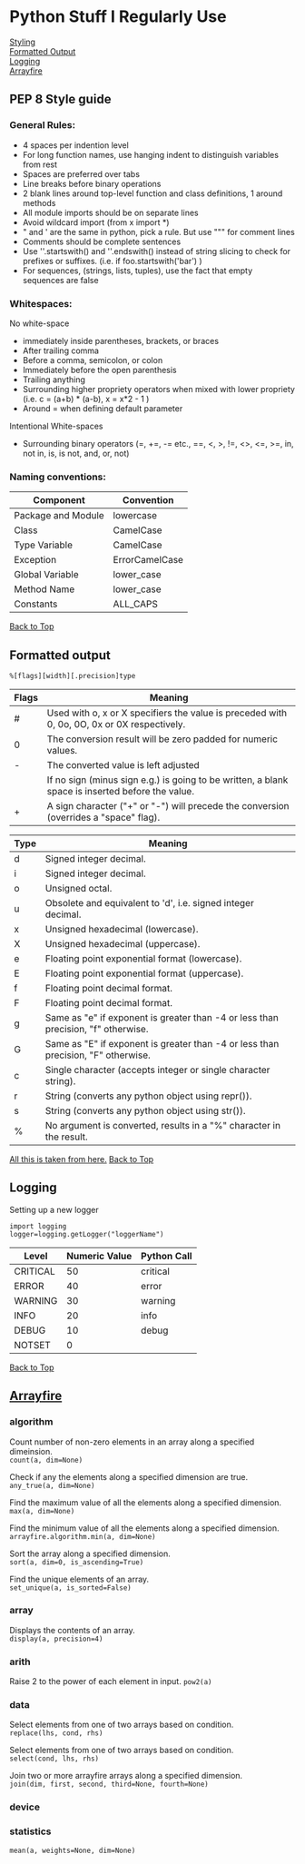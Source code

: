 # Python Stuff I Regularly Use
[Styling](#pep-8-style-guide)  
[Formatted Output](#formatted-output)  
[Logging](#logging)  
[Arrayfire](#arrayfire)  

## PEP 8 Style guide

### General Rules: 
* 4 spaces per indention level  
* For long function names, use hanging indent to distinguish variables from rest  
* Spaces are preferred over tabs  
* Line breaks before binary operations  
* 2 blank lines around top-level function and class definitions, 1 around methods  
* All module imports should be on separate lines  
* Avoid wildcard import (from x import *)  
* " and ' are the same in python, pick a rule.  But use """ for comment lines  
* Comments should be complete sentences  
* Use ''.startswith() and ''.endswith() instead of string slicing to check for prefixes or suffixes. (i.e. if foo.startswith('bar') )
* For sequences, (strings, lists, tuples), use the fact that empty sequences are false


### Whitespaces:  
No white-space 
* immediately inside parentheses, brackets, or braces
* After trailing comma
* Before a comma, semicolon, or colon
* Immediately before the open parenthesis
* Trailing anything
* Surrounding higher propriety operators when mixed with lower propriety (i.e. c = (a+b) * (a-b), x = x*2 - 1 )
* Around = when defining default parameter

Intentional White-spaces
* Surrounding binary operators (=, +=, -= etc., ==, <, >, !=, <>, <=, >=, in, not in, is, is not, and, or, not)

### Naming conventions:

| Component | Convention |
| --------- | ---------  |
| Package and Module | lowercase |
| Class | CamelCase |
| Type Variable | CamelCase |
| Exception | ErrorCamelCase |
| Global Variable | lower_case |
| Method Name | lower_case |
| Constants | ALL_CAPS |

[Back to Top](#)

## Formatted output
`%[flags][width][.precision]type` 

| Flags	| Meaning |
|---		|---		|
| #		| Used with o, x or X specifiers the value is preceded with 0, 0o, 0O, 0x or 0X respectively. |
| 0		| The conversion result will be zero padded for numeric values. |
| -		| The converted value is left adjusted |
|  		| If no sign (minus sign e.g.) is going to be written, a blank space is inserted before the value. |
| +		| A sign character ("+" or "-") will precede the conversion (overrides a "space" flag). |

| Type	| Meaning |
|---		|---		|
| d		| Signed integer decimal.	|
| i		| Signed integer decimal.	|
| o		| Unsigned octal.	|
| u		| Obsolete and equivalent to 'd', i.e. signed integer decimal.	|
| x		| Unsigned hexadecimal (lowercase).	|
| X		| Unsigned hexadecimal (uppercase).	|
| e		| Floating point exponential format (lowercase).	|
| E		| Floating point exponential format (uppercase).	|
| f		| Floating point decimal format.	|
| F		| Floating point decimal format.	|
| g		| Same as "e" if exponent is greater than -4 or less than precision, "f" otherwise.	|
| G		| Same as "E" if exponent is greater than -4 or less than precision, "F" otherwise.	|
| c		| Single character (accepts integer or single character string).	|
| r		| String (converts any python object using repr()).	|
| s		| String (converts any python object using str()).	|
| %		| No argument is converted, results in a "%" character in the result.	|

[All this is taken from here.](https://www.python-course.eu/python3_formatted_output.php)
[Back to Top](#)


## Logging
Setting up a new logger
```
import logging
logger=logging.getLogger("loggerName")
```

| Level 		| Numeric Value 	| Python Call 	|
| ---- 		| ---- 			| ---- 		|
| CRITICAL 	| 50 			| critical 	|
| ERROR 		| 40 			| error 		|
| WARNING 	| 30 			| warning 	|
| INFO 		| 20 			| info  		|
| DEBUG 		| 10 			| debug  		|
| NOTSET 		|  0 			|  			|

[Back to Top](#)

## [Arrayfire](http://arrayfire.org/arrayfire-python/index.html)

### algorithm
Count number of non-zero elements in an array along a specified dimeinsion.  
`count(a, dim=None)`

Check if any the elements along a specified dimension are true.  
`any_true(a, dim=None)`

Find the maximum value of all the elements along a specified dimension.
`max(a, dim=None)`

Find the minimum value of all the elements along a specified dimension.
`arrayfire.algorithm.min(a, dim=None)`

Sort the array along a specified dimension.  
`sort(a, dim=0, is_ascending=True)`

Find the unique elements of an array.  
`set_unique(a, is_sorted=False)`

### array
Displays the contents of an array.  
`display(a, precision=4)`

### arith
Raise 2 to the power of each element in input.
`pow2(a)`


### data
Select elements from one of two arrays based on condition.  
`replace(lhs, cond, rhs)`

Select elements from one of two arrays based on condition.  
`select(cond, lhs, rhs)`

Join two or more arrayfire arrays along a specified dimension.  
`join(dim, first, second, third=None, fourth=None)`

### device

### statistics
`mean(a, weights=None, dim=None)`
